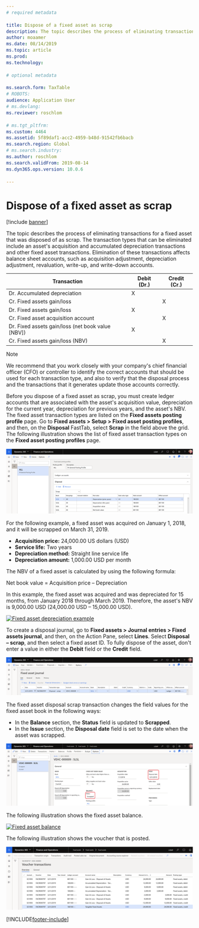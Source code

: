 ```yaml
---
# required metadata

title: Dispose of a fixed asset as scrap
description: The topic describes the process of eliminating transactions for a fixed asset that was disposed of as scrap.
author: moaamer
ms.date: 08/14/2019
ms.topic: article
ms.prod: 
ms.technology: 

# optional metadata

ms.search.form: TaxTable
# ROBOTS: 
audience: Application User
# ms.devlang: 
ms.reviewer: roschlom

# ms.tgt_pltfrm: 
ms.custom: 4464
ms.assetid: 5f89daf1-acc2-4959-b48d-91542fb6bacb
ms.search.region: Global
# ms.search.industry: 
ms.author: roschlom
ms.search.validFrom: 2019-08-14
ms.dyn365.ops.version: 10.0.6

---
```


# Dispose of a fixed asset as scrap

[!include [banner](../includes/banner.md)]

The topic describes the process of eliminating transactions for a fixed asset that was disposed of as scrap. The transaction types that can be eliminated include an asset's acquisition and accumulated depreciation transactions and other fixed asset transactions. Elimination of these transactions affects balance sheet accounts, such as acquisition adjustment, depreciation adjustment, revaluation, write-up, and write-down accounts.

| Transaction                                         | Debit (Dr.) | Credit (Cr.) |
|-----------------------------------------------------|-------------|--------------|
| Dr. Accumulated depreciation                        | X           |              |
| Cr. Fixed assets gain/loss                          |             | X            |
| Dr. Fixed assets gain/loss                          | X           |              |
| Cr. Fixed asset acquisition account                 |             | X            |
| Dr. Fixed assets gain/loss (net book value \[NBV\]) | X           |              |
| Cr. Fixed assets gain/loss (NBV)                    |             | X            |

> [!NOTE]
> We recommend that you work closely with your company's chief financial officer (CFO) or controller to identify the correct accounts that should be used for each transaction type, and also to verify that the disposal process and the transactions that it generates update those accounts correctly.

Before you dispose of a fixed asset as scrap, you must create ledger accounts that are associated with the asset's acquisition value, depreciation for the current year, depreciation for previous years, and the asset's NBV. The fixed asset transaction types are listed on the **Fixed assets posting profile** page. Go to **Fixed assets \> Setup \> Fixed asset posting profiles**, and then, on the **Disposal** FastTab, select **Scrap** in the field above the grid. The following illustration shows the list of fixed asset transaction types on the **Fixed asset posting profiles** page.


[![Disposing of an asset as scap, Fig. 1](./media/Fixed_asset_Disposal_scrap_scenario_1.png)](./media/Fixed_asset_Disposal_scrap_scenario_1.png)

For the following example, a fixed asset was acquired on January 1, 2018, and it will be scrapped on March 31, 2019.

- **Acquisition price:** 24,000.00 US dollars (USD)
- **Service life:** Two years
- **Depreciation method:** Straight line service life
- **Depreciation amount:** 1,000.00 USD per month

The NBV of a fixed asset is calculated by using the following formula:

Net book value = Acquisition price – Depreciation

In this example, the fixed asset was acquired and was depreciated for 15 months, from January 2018 through March 2019. Therefore, the asset's NBV is 9,000.00 USD (24,000.00 USD – 15,000.00 USD).

[![Fixed asset depreciation example](./media/Fixed_asset_Disposal_scrap_scenario_2.png)](./media/Fixed_asset_Disposal_scrap_scenario_2.png)


To create a disposal journal, go to **Fixed assets \> Journal entries \> Fixed assets journal**, and then, on the Action Pane, select **Lines**. Select **Disposal – scrap**, and then select a fixed asset ID. To fully dispose of the asset, don't enter a value in either the **Debit** field or the **Credit** field.

[![Fixed assets journal](./media/Fixed_asset_Disposal_scrap_scenario_3.png)](./media/Fixed_asset_Disposal_scrap_scenario_3.png)

The fixed asset disposal scrap transaction changes the field values for the fixed asset book in the following ways:

- In the **Balance** section, the **Status** field is updated to **Scrapped**.
- In the **Issue** section, the **Disposal date** field is set to the date when the asset was scrapped.

[![Fixed assets journal detail](./media/Fixed_asset_Disposal_scrap_scenario_4.png)](./media/Fixed_asset_Disposal_scrap_scenario_4.png)

The following illustration shows the fixed asset balance.

[![Fixed asset balance](./media/Fixed_asset_Disposal_scrap_scenario_5.png)](./media/Fixed_asset_Disposal_scrap_scenario_5.png)

The following illustration shows the voucher that is posted.

[![Net book value](./media/Fixed_asset_Disposal_scrap_scenario_6.png)](./media/Fixed_asset_Disposal_scrap_scenario_6.png)


[!INCLUDE[footer-include](../../includes/footer-banner.md)]